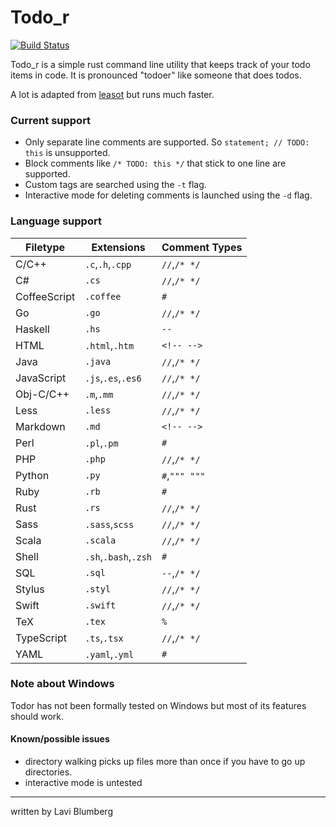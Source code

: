 Todo_r
===
[![Build Status](https://travis-ci.org/lavifb/todo_r.svg?branch=master)](https://travis-ci.org/lavifb/todo_r)

Todo_r is a simple rust command line utility that keeps track of your todo items in code.
It is pronounced "todoer" like someone that does todos.

A lot is adapted from [leasot](https://github.com/pgilad/leasot) but runs much faster.

### Current support

* Only separate line comments are supported. So `statement; // TODO: this` is unsupported.
* Block comments like `/* TODO: this */` that stick to one line are supported.
* Custom tags are searched using the `-t` flag.
* Interactive mode for deleting comments is launched using the `-d` flag.

### Language support

| Filetype    | Extensions          | Comment Types |
|-------------|---------------------|---------------|
|C/C++        |`.c`,`.h`,`.cpp`     |`//`,`/* */`   |
|C#           |`.cs`                |`//`,`/* */`   |
|CoffeeScript |`.coffee`            |`#`            |
|Go           |`.go`                |`//`,`/* */`   |
|Haskell      |`.hs`                |`--`           |
|HTML         |`.html`,`.htm`       |`<!-- -->`     |
|Java         |`.java`              |`//`,`/* */`   |
|JavaScript   |`.js`,`.es`,`.es6`   |`//`,`/* */`   |
|Obj-C/C++    |`.m`,`.mm`           |`//`,`/* */`   |
|Less         |`.less`              |`//`,`/* */`   |
|Markdown     |`.md`                |`<!-- -->`     |
|Perl         |`.pl`,`.pm`          |`#`            |
|PHP          |`.php`               |`//`,`/* */`   |
|Python       |`.py`                |`#`,`""" """`  |
|Ruby         |`.rb`                |`#`            |
|Rust         |`.rs`                |`//`,`/* */`   |
|Sass         |`.sass`,`scss`       |`//`,`/* */`   |
|Scala        |`.scala`             |`//`,`/* */`   |
|Shell        |`.sh`,`.bash`,`.zsh` |`#`            |
|SQL          |`.sql`               |`--`,`/* */`   |
|Stylus       |`.styl`              |`//`,`/* */`   |
|Swift        |`.swift`             |`//`,`/* */`   |
|TeX          |`.tex`               |`%`            |
|TypeScript   |`.ts`,`.tsx`         |`//`,`/* */`   |
|YAML         |`.yaml`,`.yml`       |`#`            |


### Note about Windows

Todor has not been formally tested on Windows but most of its features should work.

#### Known/possible issues
* directory walking picks up files more than once if you have to go up directories.
* interactive mode is untested

---
written by Lavi Blumberg
